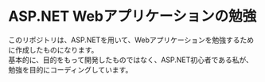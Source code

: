 # ASP.NET Webアプリケーションの勉強
このリポジトリは、ASP.NETを用いて、Webアプリケーションを勉強するために作成したものになります。<br>
基本的に、目的をもって開発したものではなく、ASP.NET初心者である私が、勉強を目的にコーディングしています。

